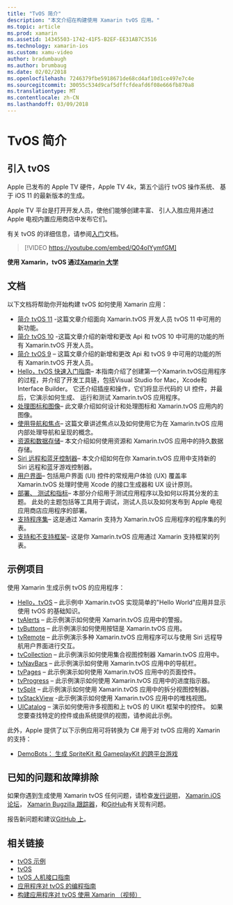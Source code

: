 ```yaml
---
title: "TvOS 简介"
description: "本文介绍在构建使用 Xamarin tvOS 应用。"
ms.topic: article
ms.prod: xamarin
ms.assetid: 14345503-1742-41F5-B2EF-EE31AB7C3516
ms.technology: xamarin-ios
ms.custom: xamu-video
author: bradumbaugh
ms.author: brumbaug
ms.date: 02/02/2018
ms.openlocfilehash: 7246379fbe5918671de68cd4af10d1ce497e7c4e
ms.sourcegitcommit: 30055c534d9caf5dffcfdeafd6f08e666fb870a8
ms.translationtype: MT
ms.contentlocale: zh-CN
ms.lasthandoff: 03/09/2018
---
```

# <a name="introduction-to-tvos"></a>TvOS 简介

## <a name="introducing-tvos"></a>引入 tvOS

Apple 已发布的 Apple TV 硬件，Apple TV 4k，第五个运行 tvOS 操作系统、 基于 iOS 11 的最新版本的生成。

Apple TV 平台是打开开发人员，使他们能够创建丰富、 引人入胜应用并通过 Apple 电视内置应用商店中发布它们。

有关 tvOS 的详细信息，请参阅[入门](~/ios/tvos/get-started/index.md)文档。

> [!VIDEO https://youtube.com/embed/Q04oIYymfGM]

**使用 Xamarin，tvOS 通过[Xamarin 大学](https://university.xamarin.com/)**

## <a name="documentation"></a>文档

以下文档将帮助你开始构建 tvOS 如何使用 Xamarin 应用：

- [简介 tvOS 11](~/ios/tvos/platform/introduction-to-tvos11.md) -这篇文章介绍面向 Xamarin.tvOS 开发人员 tvOS 11 中可用的新功能。
- [简介 tvOS 10](~/ios/tvos/platform/introduction-to-tvos10/index.md) -这篇文章介绍的新增和更改 Api 和 tvOS 10 中可用的功能的所有 Xamarin.tvOS 开发人员。
- [简介 tvOS 9](~/ios/tvos/platform/tvos9.md) – 这篇文章介绍的新增和更改 Api 和 tvOS 9 中可用的功能的所有 Xamarin.tvOS 开发人员。 
- [Hello，tvOS 快速入门指南](~/ios/tvos/get-started/hello-tvos.md)– 本指南介绍了创建第一个Xamarin.tvOS应用程序的过程，并介绍了开发工具链，包括Visual Studio for Mac，Xcode和Interface Builder。 它还介绍插座和操作，它们将显示代码的 UI 控件，并最后，它演示如何生成、 运行和测试 Xamarin.tvOS 应用程序。
- [处理图标和图像](~/ios/tvos/app-fundamentals/icons-images.md)– 此文章介绍如何设计和处理图标和 Xamarin.tvOS 应用内的图像。
- [使用导航和焦点](~/ios/tvos/app-fundamentals/navigation-focus.md)– 这篇文章讲述焦点以及如何使用它为在 Xamarin.tvOS 应用内部处理导航和呈现的概念。
- [资源和数据存储](~/ios/tvos/app-fundamentals/resources-data-storage.md)– 本文介绍如何使用资源和 Xamarin.tvOS 应用中的持久数据存储。
- [Siri 远程和蓝牙控制器](~/ios/tvos/platform/remote-bluetooth.md)– 本文介绍如何在你 Xamarin.tvOS 应用中支持新的 Siri 远程和蓝牙游戏控制器。
- [用户界面](~/ios/tvos/user-interface/index.md)– 包括用户界面 (UI) 控件的常规用户体验 (UX) 覆盖率 Xamarin.tvOS 处理时使用 Xcode 的接口生成器和 UX 设计原则。
- [部署、 测试和指标](~/ios/tvos/deploy-test/index.md)– 本部分介绍用于测试应用程序以及如何以将其分发的主题。 此处的主题包括等工具用于调试，测试人员以及如何发布到 Apple 电视应用商店应用程序的部署。
- [支持程序集](~/ios/tvos/internals/assemblies.md)– 这是通过 Xamarin 支持为 Xamarin.tvOS 应用程序的程序集的列表。
- [支持和不支持框架](~/ios/tvos/internals/frameworks.md)– 这是你 Xamarin.tvOS 应用通过 Xamarin 支持框架的列表。

## <a name="sample-projects"></a>示例项目

使用 Xamarin 生成示例 tvOS 的应用程序：

- [Hello，tvOS](https://developer.xamarin.com/samples/monotouch/tvos/Hello-tvOS/) – 此示例中 Xamarin.tvOS 实现简单的"Hello World"应用并显示使用 tvOS 的基础知识。
- [tvAlerts](https://developer.xamarin.com/samples/monotouch/tvos/tvAlerts/) – 此示例演示如何使用 Xamarin.tvOS 应用中的警报。
- [tvButtons](https://developer.xamarin.com/samples/monotouch/tvos/tvButtons/) – 此示例演示如何使用按钮是 Xamarin.tvOS 应用。
- [tvRemote](https://developer.xamarin.com/samples/monotouch/tvos/tvRemote/) – 此示例演示多种 Xamarin.tvOS 应用程序可以与使用 Siri 远程导航用户界面进行交互。
- [tvCollection](https://developer.xamarin.com/samples/monotouch/tvos/tvCollection/) – 此示例演示如何使用集合视图控制器 Xamarin.tvOS 应用中。
- [tvNavBars](https://developer.xamarin.com/samples/monotouch/tvos/tvNavBars/) – 此示例演示如何使用 Xamarin.tvOS 应用中的导航栏。
- [tvPages](https://developer.xamarin.com/samples/monotouch/tvos/tvPages/) – 此示例演示如何使用 Xamarin.tvOS 应用中的页面控件。
- [tvProgress](https://developer.xamarin.com/samples/monotouch/tvos/tvProgress/) – 此示例演示如何使用 Xamarin.tvOS 应用中的进度指示器。
- [tvSplit](https://developer.xamarin.com/samples/monotouch/tvos/tvSplit/) – 此示例演示如何使用 Xamarin.tvOS 应用中的拆分视图控制器。
- [tvStackView](https://developer.xamarin.com/samples/monotouch/tvos/tvStackView/) -此示例演示如何使用 Xamarin.tvOS 应用中的堆栈视图。
- [UICatalog](https://developer.xamarin.com/samples/monotouch/tvos/UICatalog/) – 演示如何使用许多视图和上 tvOS 的 UIKit 框架中的控件。 如果您要查找特定的控件或由系统提供的视图，请参阅此示例。

此外，Apple 提供了以下示例应用可将转换为 C# 用于对 tvOS 应用的 Xamarin 的支持：

- [DemoBots： 生成 SpriteKit 和 GameplayKit 的跨平台游戏](https://developer.apple.com/library/prerelease/tvos/samplecode/DemoBots/)

## <a name="known-issues-and-troubleshooting"></a>已知的问题和故障排除

如果你遇到生成使用 Xamarin tvOS 任何问题，请检查[发行说明](http://releases.xamarin.com/)， [Xamarin.iOS 论坛](https://forums.xamarin.com/categories/ios)， [Xamarin Bugzilla 跟踪器](https://bugzilla.xamarin.com/query.cgi?product=iOS)，和[GitHub](https://github.com/xamarin/xamarin-macios/issues)有关现有问题。 

报告新问题和建议[GitHub 上](https://github.com/xamarin/xamarin-macios/issues)。 


## <a name="related-links"></a>相关链接

- [tvOS 示例](https://developer.xamarin.com/samples/tvos/all/)
- [tvOS](https://developer.apple.com/tvos/)
- [tvOS 人机接口指南](https://developer.apple.com/tvos/human-interface-guidelines/)
- [应用程序对 tvOS 的编程指南](https://developer.apple.com/library/prerelease/tvos/documentation/General/Conceptual/AppleTV_PG/)
- [构建应用程序对 tvOS 使用 Xamarin （视频）](https://university.xamarin.com/lightninglectures/tvos-with-xamarin)
